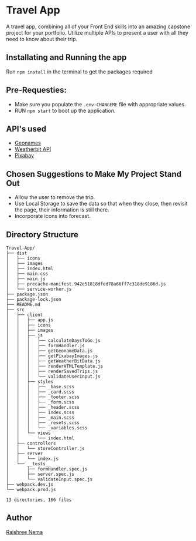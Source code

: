 # Travel App

A travel app, combining all of your Front End skills into an amazing capstone project for your portfolio. Utilize multiple APIs to present a user with all they need to know about their trip.

## Installating and Running the app

Run `npm install` in the terminal to get the packages required

## Pre-Requesties:
- Make sure you populate the `.env-CHANGEME` file with appropriate values.
- RUN `npm start` to boot up the application.

## API's used

- [Geonames](https://www.geonames.org/export/web-services.html)
- [Weatherbit API](https://www.weatherbit.io/account/dashboard)
- [Pixabay](https://pixabay.com/api/docs/)

## Chosen Suggestions to Make My Project Stand Out

* Allow the user to remove the trip.
* Use Local Storage to save the data so that when they close, then revisit the page, their information is still there.
* Incorporate icons into forecast.

## Directory Structure

``` 
Travel-App/
├── dist
│   ├── icons
│   ├── images
│   ├── index.html
│   ├── main.css
│   ├── main.js
│   ├── precache-manifest.942e51818dfed78a66ff7c318de9186d.js
│   └── service-worker.js
├── package.json
├── package-lock.json
├── README.md
├── src
│   ├── client
│   │   ├── app.js
│   │   ├── icons
│   │   ├── images
│   │   ├── js
│   │   │   ├── calculateDaysToGo.js
│   │   │   ├── formHandler.js
│   │   │   ├── getGeonameData.js
│   │   │   ├── getPixabayImages.js
│   │   │   ├── getWeatherBitData.js
│   │   │   ├── renderHTMLTemplate.js
│   │   │   ├── renderSavedTrips.js
│   │   │   └── validateUserInput.js
│   │   ├── styles
│   │   │   ├── _base.scss
│   │   │   ├── _card.scss
│   │   │   ├── _footer.scss
│   │   │   ├── _form.scss
│   │   │   ├── _header.scss
│   │   │   ├── index.scss
│   │   │   ├── _main.scss
│   │   │   ├── _resets.scss
│   │   │   └── _variables.scss
│   │   └── views
│   │       └── index.html
│   ├── controllers
│   │   └── storeController.js
│   ├── server
│   │   └── index.js
│   └── __tests__
│       ├── formHandler.spec.js
│       ├── server.spec.js
│       └── validateInput.spec.js
├── webpack.dev.js
└── webpack.prod.js

13 directories, 166 files
```

## Author
[Rajshree Nema](https://github.com/Rajshree98)